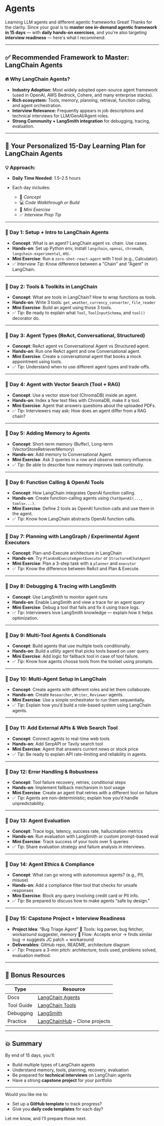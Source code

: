 # Agents
Learning LLM agents and different agentic frameworks
Great! Thanks for the clarity. Since your goal is to **master one in-demand agentic framework in 15 days** — with **daily hands-on exercises**, and you're also targeting **interview readiness** — here's what I recommend:

---

## ✅ Recommended Framework to Master: **LangChain Agents**

### 🔥 Why LangChain Agents?

* **Industry Adoption:** Most widely adopted open-source agent framework (used in OpenAI, AWS Bedrock, Cohere, and many enterprise stacks).
* **Rich ecosystem:** Tools, memory, planning, retrieval, function calling, and agent orchestration.
* **Interview Relevance:** Frequently appears in job descriptions and technical interviews for LLM/GenAI/Agent roles.
* **Strong Community + LangSmith integration** for debugging, tracing, evaluation.

---

## 🧠 Your Personalized 15-Day Learning Plan for **LangChain Agents**

### 💡 Approach:

* **Daily Time Needed**: 1.5–2.5 hours
* Each day includes:

  * 📖 *Concept*
  * 💻 *Code Walkthrough or Build*
  * 🔧 *Mini Exercise*
  * ✅ *Interview Prep Tip*

---

### 📅 Day 1: Setup + Intro to LangChain Agents

* **Concept**: What is an agent? LangChain agent vs. chain. Use cases.
* **Hands-on**: Set up Python env, install `langchain`, `openai`, `chromadb`, `langchain-experimental`, etc.
* **Mini Exercise**: Run a `zero-shot-react-agent` with 1 tool (e.g., Calculator).
* ✅ *Interview Tip*: Know difference between a "Chain" and "Agent" in LangChain.

---

### 📅 Day 2: Tools & Toolkits in LangChain

* **Concept**: What are tools in LangChain? How to wrap functions as tools.
* **Hands-on**: Write 3 tools: `get_weather`, `currency_converter`, `file_reader`
* **Mini Exercise**: Build an agent using those 3 tools.
* ✅ *Tip*: Be ready to explain what `Tool`, `ToolInputSchema`, and `tool()` decorator do.

---

### 📅 Day 3: Agent Types (ReAct, Conversational, Structured)

* **Concept**: ReAct agent vs Conversational Agent vs Structured agent.
* **Hands-on**: Run one ReAct agent and one Conversational agent.
* **Mini Exercise**: Create a conversational agent that books a mock appointment using tools.
* ✅ *Tip*: Understand when to use different agent types and trade-offs.

---

### 📅 Day 4: Agent with Vector Search (Tool + RAG)

* **Concept**: Use a vector store tool (ChromaDB) inside an agent.
* **Hands-on**: Index a few text files with ChromaDB, make it a tool.
* **Mini Exercise**: Agent that answers questions about the uploaded PDFs.
* ✅ *Tip*: Interviewers may ask: How does an agent differ from a RAG chain?

---

### 📅 Day 5: Adding Memory to Agents

* **Concept**: Short-term memory (Buffer), Long-term (VectorStoreRetrieverMemory)
* **Hands-on**: Add memory to Conversational Agent.
* **Mini Exercise**: Ask 3 queries in a row and observe memory influence.
* ✅ *Tip*: Be able to describe how memory improves task continuity.

---

### 📅 Day 6: Function Calling & OpenAI Tools

* **Concept**: How LangChain integrates OpenAI function calling.
* **Hands-on**: Create function-calling agents using `ChatOpenAI(..., tools=...)`.
* **Mini Exercise**: Define 2 tools as OpenAI function calls and use them in the agent.
* ✅ *Tip*: Know how LangChain abstracts OpenAI function calls.

---

### 📅 Day 7: Planning with LangGraph / Experimental Agent Executors

* **Concept**: Plan-and-Execute architecture in LangChain
* **Hands-on**: Try `PlanAndExecuteAgentExecutor` or `StructuredChatAgent`
* **Mini Exercise**: Plan a 3-step task with a `planner` and `executor`
* ✅ *Tip*: Know the difference between ReAct and Plan & Execute.

---

### 📅 Day 8: Debugging & Tracing with LangSmith

* **Concept**: Use LangSmith to monitor agent runs
* **Hands-on**: Enable LangSmith and view a trace for an agent query
* **Mini Exercise**: Debug a tool that fails and fix it using trace logs.
* ✅ *Tip*: Interviewers love LangSmith knowledge — explain how it helps optimization.

---

### 📅 Day 9: Multi-Tool Agents & Conditionals

* **Concept**: Build agents that use multiple tools conditionally.
* **Hands-on**: Build a utility agent that picks tools based on user query.
* **Mini Exercise**: Add logic for fallback tool in case of tool failure.
* ✅ *Tip*: Know how agents choose tools from the toolset using prompts.

---

### 📅 Day 10: Multi-Agent Setup in LangChain

* **Concept**: Create agents with different roles and let them collaborate.
* **Hands-on**: Create `Researcher`, `Writer`, `Reviewer` agents.
* **Mini Exercise**: Use a simple orchestrator to run them sequentially.
* ✅ *Tip*: Explain how you’d build a role-based system using LangChain agents.

---

### 📅 Day 11: Add External APIs & Web Search Tool

* **Concept**: Connect agents to real-time web tools
* **Hands-on**: Add SerpAPI or Tavily search tool
* **Mini Exercise**: Agent that answers current news or stock price
* ✅ *Tip*: Be ready to explain API rate-limiting and reliability in agents.

---

### 📅 Day 12: Error Handling & Robustness

* **Concept**: Tool failure recovery, retries, conditional steps
* **Hands-on**: Implement fallback mechanism in tool usage
* **Mini Exercise**: Create an agent that retries with a different tool on failure
* ✅ *Tip*: Agents are non-deterministic; explain how you’d handle unpredictability.

---

### 📅 Day 13: Agent Evaluation

* **Concept**: Trace logs, latency, success rate, hallucination metrics
* **Hands-on**: Run evaluation with LangSmith or custom prompt-based eval
* **Mini Exercise**: Track success of your tools over 5 queries
* ✅ *Tip*: Share evaluation strategy and failure analysis in interviews.

---

### 📅 Day 14: Agent Ethics & Compliance

* **Concept**: What can go wrong with autonomous agents? (e.g., PII, misuse)
* **Hands-on**: Add a compliance filter tool that checks for unsafe responses
* **Mini Exercise**: Block any query involving credit card or PII info.
* ✅ *Tip*: Be prepared to discuss how to make agents “safe by design.”

---

### 📅 Day 15: Capstone Project + Interview Readiness

* **Project Idea**: “Bug Triage Agent”
  🧰 Tools: log parser, bug fetcher, workaround suggester, memory
  🧠 Flow: Accepts error → finds similar bug → suggests JC patch + workaround
* **Deliverables**: GitHub repo, README, architecture diagram
* ✅ *Tip*: Prepare a 3-min pitch: architecture, tools used, problems solved, evaluation method.

---

## 🎁 Bonus Resources

| Type       | Resource                                                              |
| ---------- | --------------------------------------------------------------------- |
| Docs       | [LangChain Agents](https://python.langchain.com/docs/modules/agents/) |
| Tool Guide | [LangChain Tools](https://python.langchain.com/docs/tools/)           |
| Debugging  | [LangSmith](https://docs.smith.langchain.com/)                        |
| Practice   | [LangChainHub](https://smith.langchain.com/hub) – Clone projects      |

---

## 💥 Summary

By end of 15 days, you’ll:

* Build multiple types of LangChain agents
* Understand memory, tools, planning, recovery, evaluation
* Be prepared for **technical interviews** on LangChain agents
* Have a strong **capstone project** for your portfolio

---

Would you like me to:

* Set up a **GitHub template** to track progress?
* Give you **daily code templates** for each day?

Let me know, and I’ll prepare those next.
